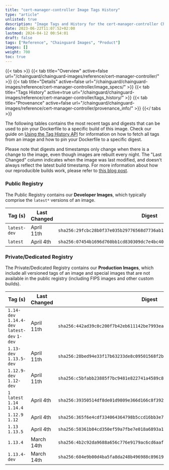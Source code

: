 ```yaml
---
title: "cert-manager-controller Image Tags History"
type: "article"
unlisted: true
description: "Image Tags and History for the cert-manager-controller Chainguard Image"
date: 2023-06-22T11:07:52+02:00
lastmod: 2024-04-12 00:54:01
draft: false
tags: ["Reference", "Chainguard Images", "Product"]
images: []
weight: 700
toc: true
---
```


{{< tabs >}}
{{< tab title="Overview" active=false url="/chainguard/chainguard-images/reference/cert-manager-controller/" >}}
{{< tab title="Details" active=false url="/chainguard/chainguard-images/reference/cert-manager-controller/image_specs/" >}}
{{< tab title="Tags History" active=true url="/chainguard/chainguard-images/reference/cert-manager-controller/tags_history/" >}}
{{< tab title="Provenance" active=false url="/chainguard/chainguard-images/reference/cert-manager-controller/provenance_info/" >}}
{{</ tabs >}}

The following tables contains the most recent tags and digests that can be used to pin your Dockerfile to a specific build of this image. Check our guide on [Using the Tag History API](/chainguard/chainguard-images/using-the-tag-history-api/) for information on how to fetch all tags from an image and how to pin your Dockerfile to a specific digest.

Please note that digests and timestamps only change when there is a change to the image, even though images are rebuilt every night. The "Last Changed" column indicates when the image was last modified, and doesn't always reflect the latest build timestamp. For more information about how our reproducible builds work, please refer to [this blog post](https://www.chainguard.dev/unchained/reproducing-chainguards-reproducible-image-builds).

### Public Registry
The Public Registry contains our **Developer Images**, which typically comprise the `latest*` versions of an image.

| Tag (s)       | Last Changed | Digest                                                                    |
|---------------|--------------|---------------------------------------------------------------------------|
|  `latest-dev` | April 11th   | `sha256:29fcbc28b0f37e035b29776568d7736ab17447d24c5c92a0a9f12b4a76a01d8a` |
|  `latest`     | April 4th    | `sha256:07454b1696d760bb1cd830309dc7e4bc402873d3118b8bed57ec87d22ca40405` |


### Private/Dedicated Registry
The Private/Dedicated Registry contains our **Production Images**, which include all versioned tags of an image and special images that are not available in the public registry (including FIPS images and other custom builds).

| Tag (s)                                       | Last Changed | Digest                                                                    |
|-----------------------------------------------|--------------|---------------------------------------------------------------------------|
|  `1.14-dev` `1.14.4-dev` `latest-dev` `1-dev` | April 11th   | `sha256:442ad39c0c200f7b42eb611142be7993ea79d5cd03dd46209aa8685a89074b1c` |
|  `1.13-dev` `1.13.5-dev`                      | April 11th   | `sha256:28bed94e33f17b63233de8c09501568f2b21d998f9a1e8f7826ac08f335e15f7` |
|  `1.12.9-dev` `1.12-dev`                      | April 11th   | `sha256:c5bfabb23885f7bc9481e822741a4589c889947b0070a30ed1fa628fa5751195` |
|  `1` `latest` `1.14` `1.14.4`                 | April 4th    | `sha256:39350514df8de01d9809e366d166c8f392dba8e54056e9247d4cb78bed2a236f` |
|  `1.12.9` `1.12`                              | April 4th    | `sha256:365f6e4cdf334064364798b5ccd16bb3e7f7d87e4e25d71b97c9717826414517` |
|  `1.13` `1.13.5`                              | April 4th    | `sha256:58361b84cd350ef59a7fbe7e018a6893a10f108d3ff5d543fc5096b1244d9195` |
|  `1.13.4`                                     | March 14th   | `sha256:4b2c92da9688a656c776e9179ac6cd6aaf64e5828c516642306e31a895c292b6` |
|  `1.13.4-dev`                                 | March 14th   | `sha256:604e9b00d4ba5fa8da248b496988c896193ae04d74ba2424d6ce6de0eaa9aeda` |

